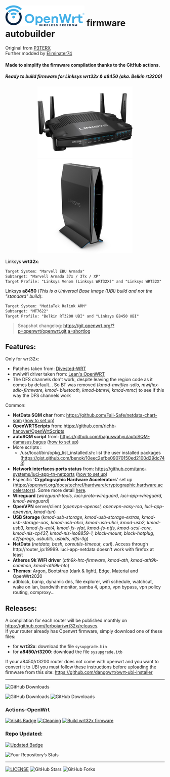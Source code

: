# ![OpenWRT](images/openwrt_logo.png) firmware autobuilder 

Original from [P3TERX](https://github.com/P3TERX/Actions-OpenWrt)  
Further modded  by [Eliminater74](https://github.com/DevOpenWRT-Router/Action_OpenWRT_AutoBuild_Linksys_Devices)

#### Made to simplify the firmware compilation thanks to the GitHub actions.
##### Ready to build firmware for Linksys wrt32x & a8450 (aka. Belkin rt3200)
<p align="middle">
  <img width="300" height="auto" src="images/wrt32x.jpg" />
  <img width="300" height="auto" src="images/e8450_side.png" />
</p>

Linksys **wrt32x**:

```
Target System: "Marvell EBU Armada"
Subtarget: "Marvell Armada 37x / 37x / XP"
Target Profile: "Linksys Venom (Linksys WRT32X)" and "Linksys WRT32X"
```

Linksys **a8450** (*This is a Universal Base Image (UBI) build and not the "standard" build*):

```
Target System: "MediaTek Ralink ARM"
Subtarget: "MT7622"
Target Profile: "Belkin RT3200 UBI" and "Linksys E8450 UBI"
```

> Snapshot changelog: https://git.openwrt.org/?p=openwrt/openwrt.git;a=shortlog

## Features:
Only for wrt32x:
- Patches taken from: [Divested-WRT](https://divested.dev/unofficial-openwrt-builds/mvebu-linksys/patches/)
- mwlwifi driver taken from: [Lean's OpenWRT](https://github.com/coolsnowwolf/lede/tree/master/package/kernel/mwlwifi)
- The DFS channels don't work, despite leaving the region code as it comes by default... So BT was removed (*kmod-mwifiex-sdio, mwifiex-sdio-firmware, kmod- bluetooth, kmod-btmrvl, kmod-mmc*) to see if this way the DFS channels work

Common:
- **NetData SQM char** from: https://github.com/Fail-Safe/netdata-chart-sqm ([how to set up](https://github.com/ferboiar/wrt32x/wiki/Build-configuration-tips#netdata-sqm-char "how to set up")) 
- **OpenWRTScripts** from: https://github.com/richb-hanover/OpenWrtScripts
- **autoSQM script** from: https://github.com/baguswahyu/autoSQM-damasus.bagus ([how to set up](https://github.com/ferboiar/wrt32x/wiki/Build-configuration-tips#autosqm_script "how to set up"))
- More scripts :
  - /usr/local/bin/opkg_list_installed.sh: list the user installed packages (https://gist.github.com/benok/10eec2efbe09070150ed2100d29dc743)
- **Network interfaces ports status** from: https://github.com/tano-systems/luci-app-tn-netports ([how to set up](https://github.com/ferboiar/wrt32x/wiki/Build-configuration-tips#network_port_status "how to set up")) 
- Especific '**Cryptographic Hardware Accelerators**' set up (https://openwrt.org/docs/techref/hardware/cryptographic.hardware.accelerators). Some more detail [here](https://github.com/ferboiar/wrt32x/wiki/Cryptographic-Hardware-Accelerators "here").
- **Wireguard** (*wireguard-tools, luci-proto-wireguard, luci-app-wireguard, kmod-wireguard*)
- **OpenVPN** server/client (*openvpn-openssl, openvpn-easy-rsa, luci-app-openvpn, kmod-tun*)
- **USB Storage** (*kmod-usb-storage, kmod-usb-storage-extras, kmod-usb-storage-uas, kmod-usb-ohci, kmod-usb-uhci, kmod-usb2, kmod-usb3, kmod-fs-ext4, kmod-fs-vfat, kmod-fs-ntfs, kmod-scsi-core, kmod-nls-cp437, kmod-nls-iso8859-1, block-mount, block-hotplug, e2fsprogs, usbutils, usbids, ntfs-3g*)
- **NetData** (*netdata, bash, coreutils-timeout, curl*). Access through http://router_ip:19999. luci-app-netdata doesn't work with firefox at least
- **Atheros 9k WIFI driver** (*ath9k-htc-firmware, kmod-ath, kmod-ath9k-common, kmod-ath9k-htc*)
- **Themes**: [Argon](https://github.com/jerrykuku/luci-theme-argon "Argon"), Bootstrap (dark & light), [Edge](https://github.com/kiddin9/luci-theme-edge "Edge"), [Material](https://github.com/LuttyYang/luci-theme-material "Material") and OpenWrt2020
- adblock, banip, dynamic dns, file explorer, wifi schedule, watchcat, wake on lan, bandwith monitor, samba 4, upnp, vpn bypass, vpn policy routing, ocmproxy...

## Releases:
A compilation for each router will be published monthly on https://github.com/ferboiar/wrt32x/releases.  
If your router already has Openwrt firmware, simply download one of these files:  
- for **wrt32x**: download the file `sysupgrade.bin`
- for **a8450/rt3200**: download the file `sysupgrade.itb`

If your a8450/rt3200 router does not come with openwrt and you want to convert it to UBI you must follow these instructions before uploading the firmware from this site: https://github.com/dangowrt/owrt-ubi-installer
_______________________________________________________________________
![GitHub Downloads](https://img.shields.io/github/release-date/ferboiar/wrt32x?style=flat-square&logo=openwrt) 

![GitHub Downloads](https://img.shields.io/github/downloads/ferboiar/wrt32x/total?style=for-the-badge&logo=openwrt) 
![GitHub Downloads](https://img.shields.io/github/downloads/ferboiar/wrt32x/latest/total?style=for-the-badge&logo=openwrt) 


### Actions-OpenWrt
[![Visits Badge](https://badges.pufler.dev/visits/ferboiar/wrt32x)](https://badges.pufler.dev) 
[![Cleaning](https://github.com/ferboiar/wrt32x/actions/workflows/cleanup.yml/badge.svg)](https://github.com/ferboiar/wrt32x/actions/workflows/cleanup.yml) 
[![Build wrt32x firmware ](https://github.com/ferboiar/wrt32x/actions/workflows/build-wrt32x.yml/badge.svg)](https://github.com/ferboiar/wrt32x/actions/workflows/build-wrt32x.yml)

### Repo Updated:
[![Updated Badge](https://badges.pufler.dev/updated/ferboiar/wrt32x)](https://badges.pufler.dev) 

![Your Repository’s Stats](https://github-readme-stats.vercel.app/api?username=ferboiar&show_icons=true)

_______________________________________________________________________


[![LICENSE](https://img.shields.io/github/license/mashape/apistatus.svg?style=flat-square&label=License)](https://github.com/ferboiar/wrt32x/blob/master/LICENSE) ![GitHub Stars](https://img.shields.io/github/stars/ferboiar/wrt32x.svg?style=flat-square&label=Stars&logo=github) ![GitHub Forks](https://img.shields.io/github/forks/ferboiar/wrt32x.svg?style=flat-square&label=Forks&logo=github)
